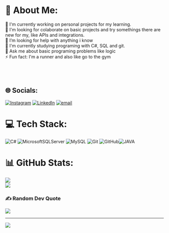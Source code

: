 # 💫 About Me:
🔭 I'm currently working on personal projects for my learning.   <br>👯 I'm looking for colaborate on basic projects and try somethings there are new for my, like APIs and integrations. <br>🤝 I’m looking for help with anything i know<br>🌱 I'm currently studying programing with C#, SQL and git. <br>💬 Ask me about basic programing problems like logic<br>⚡ Fun fact: I'm a runner and also like go to the gym<br><br><br><br>


## 🌐 Socials:
[![Instagram](https://img.shields.io/badge/Instagram-%23E4405F.svg?logo=Instagram&logoColor=white)](https://instagram.com/Schw.lucas) [![LinkedIn](https://img.shields.io/badge/LinkedIn-%230077B5.svg?logo=linkedin&logoColor=white)](https://www.linkedin.com/in/lucas-schwartz-souza/) [![email](https://img.shields.io/badge/Email-D14836?logo=gmail&logoColor=white)](mailto:lucassdesouza10@gmail.com) 

# 💻 Tech Stack:
![C#](https://img.shields.io/badge/c%23-%23239120.svg?style=for-the-badge&logo=csharp&logoColor=white) ![MicrosoftSQLServer](https://img.shields.io/badge/Microsoft%20SQL%20Server-CC2927?style=for-the-badge&logo=microsoft%20sql%20server&logoColor=white) ![MySQL](https://img.shields.io/badge/mysql-4479A1.svg?style=for-the-badge&logo=mysql&logoColor=white) ![Git](https://img.shields.io/badge/git-%23F05033.svg?style=for-the-badge&logo=git&logoColor=white) ![GitHub](https://img.shields.io/badge/github-%23121011.svg?style=for-the-badge&logo=github&logoColor=white)![JAVA](https://img.shields.io/badge/c%23-%23239120.svg?style=for-the-badge&logo=java&logoColor=white)
# 📊 GitHub Stats:
![](https://nirzak-streak-stats.vercel.app/?user=SchwartzLucas&theme=radical&hide_border=false)<br/>
![](https://github-readme-stats.vercel.app/api/top-langs/?username=SchwartzLucas&theme=radical&hide_border=false&include_all_commits=true&count_private=true&layout=compact)

### ✍️ Random Dev Quote
![](https://quotes-github-readme.vercel.app/api?type=horizontal&theme=radical)

---
[![](https://visitcount.itsvg.in/api?id=SchwartzLucas&icon=4&color=0)](https://visitcount.itsvg.in)

<!-- Proudly created with GPRM ( https://gprm.itsvg.in ) -->
